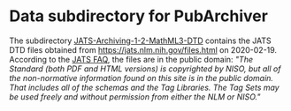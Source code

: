 Data subdirectory for PubArchiver
===================================

The subdirectory [JATS-Archiving-1-2-MathML3-DTD](JATS-Archiving-1-2-MathML3-DTD) contains the JATS DTD files obtained from https://jats.nlm.nih.gov/files.html on 2020-02-19.  According to the [JATS FAQ](https://jats.nlm.nih.gov/faq.html), the files are in the public domain: _"The Standard (both PDF and HTML versions) is copyrighted by NISO, but all of the non-normative information found on this site is in the public domain. That includes all of the schemas and the Tag Libraries. The Tag Sets may be used freely and without permission from either the NLM or NISO."_
